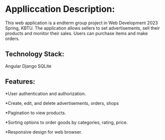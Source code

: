 # Applliccation Description:

This web application is a endterm group project in Web Development 2023 Spring, KBTU. The application allows sellers to set advertisements, sell their products and monitor their sales. Users can purchase items and make orders.

##  Technology Stack:
Angular
Django
SQLite

## Features:
*User authentication and authorization.

*Create, edit, and delete advertisements, orders, shops

*Pagination to view products.

*Sorting options to order goods by categories, rating, price.

*Responsive design for web browser.
